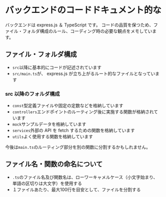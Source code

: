 # バックエンドのコードドキュメント的な

バックエンドは express.js ＆ TypeScript です。
コードの品質を保つため、ファイル・フォルダ構成のルール、コーディング時の必要な観点をメモしています。

## ファイル・フォルダ構成

- `src`以降に基本的にコードが記述されています
- `src/main.ts`が、 express.js が立ち上がるルート的なファイルとなっています

### src 以降のフォルダ構成

- `const`型定義ファイルや固定の定数などを格納しています
- `controllers`エンドポイントのルーティング後に実施する関数が格納されています
- `mock`サンプルデータを格納しています
- `services`外部の API を fetch するための関数を格納しています
- `utils`よく使用する関数を格納しています

今後は`main.ts`のルーティング部分を別の関数に分割するかもしれません。

## ファイル名・関数の命名について

- `.ts`のファイル名及び関数名は、ローワーキャメルケース（小文字始まり、単語の区切りは大文字）を使用する
- １ファイルあたり、最大100行を目安として、ファイルを分割する
